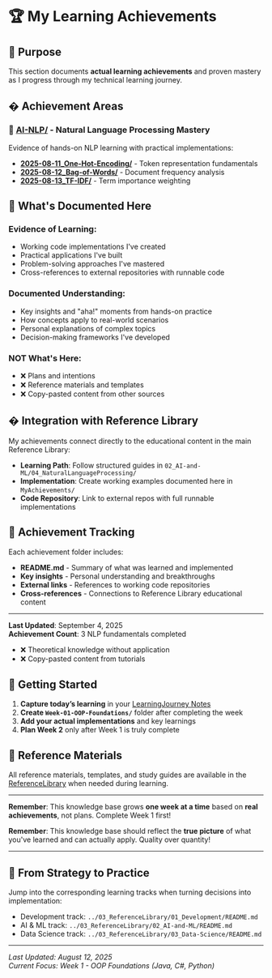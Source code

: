 # 🏆 My Learning Achievements

## 🎯 Purpose

This section documents **actual learning achievements** and proven mastery as I progress through my technical learning journey.

## � Achievement Areas

### 🤖 [AI-NLP/](AI-NLP/) - Natural Language Processing Mastery

Evidence of hands-on NLP learning with practical implementations:

- **[2025-08-11_One-Hot-Encoding/](AI-NLP/2025-08-11_One-Hot-Encoding/)** - Token representation fundamentals
- **[2025-08-12_Bag-of-Words/](AI-NLP/2025-08-12_Bag-of-Words/)** - Document frequency analysis  
- **[2025-08-13_TF-IDF/](AI-NLP/2025-08-13_TF-IDF/)** - Term importance weighting

## 📝 What's Documented Here

### **Evidence of Learning:**

- Working code implementations I've created
- Practical applications I've built
- Problem-solving approaches I've mastered
- Cross-references to external repositories with runnable code

### **Documented Understanding:**

- Key insights and "aha!" moments from hands-on practice
- How concepts apply to real-world scenarios
- Personal explanations of complex topics
- Decision-making frameworks I've developed

### **NOT What's Here:**

- ❌ Plans and intentions
- ❌ Reference materials and templates
- ❌ Copy-pasted content from other sources

## � Integration with Reference Library

My achievements connect directly to the educational content in the main Reference Library:

- **Learning Path**: Follow structured guides in `02_AI-and-ML/04_NaturalLanguageProcessing/`
- **Implementation**: Create working examples documented here in `MyAchievements/`
- **Code Repository**: Link to external repos with full runnable implementations

## 🚀 Achievement Tracking

Each achievement folder includes:

- **README.md** - Summary of what was learned and implemented
- **Key insights** - Personal understanding and breakthroughs
- **External links** - References to working code repositories
- **Cross-references** - Connections to Reference Library educational content

---

**Last Updated**: September 4, 2025  
**Achievement Count**: 3 NLP fundamentals completed

- ❌ Theoretical knowledge without application
- ❌ Copy-pasted content from tutorials

## 🎯 Getting Started

1. **Capture today’s learning** in your [LearningJourney Notes](../02_LearningJourney/Notes/)
2. **Create `Week-01-OOP-Foundations/`** folder after completing the week
3. **Add your actual implementations** and key learnings
4. **Plan Week 2** only after Week 1 is truly complete

## 📖 Reference Materials

All reference materials, templates, and study guides are available in the [ReferenceLibrary](../03_ReferenceLibrary/) when needed during learning.

---

**Remember**: This knowledge base grows **one week at a time** based on **real achievements**, not plans. Complete Week 1 first!

**Remember**: This knowledge base should reflect the **true picture** of what you've learned and can actually apply. Quality over quantity!

---

## 🔗 From Strategy to Practice

Jump into the corresponding learning tracks when turning decisions into implementation:

- Development track: `../03_ReferenceLibrary/01_Development/README.md`
- AI & ML track: `../03_ReferenceLibrary/02_AI-and-ML/README.md`
- Data Science track: `../03_ReferenceLibrary/03_Data-Science/README.md`

---

_Last Updated: August 12, 2025_  
_Current Focus: Week 1 - OOP Foundations (Java, C#, Python)_
